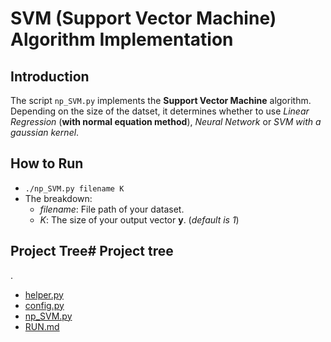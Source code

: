 # SVM (Support Vector Machine) Algorithm Implementation

## Introduction

The script `np_SVM.py` implements the **Support Vector Machine** algorithm. 
Depending on the size of the datset, it determines whether to use _Linear Regression_ (**with normal equation method**), _Neural Network_ or _SVM with a gaussian kernel_. 

## How to Run

- `./np_SVM.py filename K`
- The breakdown:
	- _filename_: File path of your dataset.
	- _K_: The size of your output vector **y**. (_default is 1_)

## Project Tree# Project tree
.
 * [helper.py](./helper.py)
 * [config.py](./config.py)
 * [np_SVM.py](./np_SVM.py)
 * [RUN.md](./RUN.md)